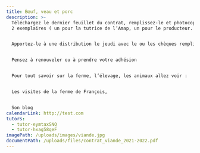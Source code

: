 ```yaml
---
title: Bœuf, veau et porc
description: >-
  Téléchargez le dernier feuillet du contrat, remplissez-le et photocopiez-le en
  2 exemplaires ( un pour la tutrice de l’Amap, un pour le producteur. )


  Apportez-le à une distribution le jeudi avec le ou les chèques remplis à l’ordre du producteur ou envoyez le tout à la tutrice dont le nom paraît en bas du contrat.


  Pensez à renouveler ou à prendre votre adhésion


  Pour tout savoir sur la ferme, l’élevage, les animaux allez voir :


  Les visites de la ferme de François,


  Son blog
calendarLink: http://test.com
tutors:
  - tutor-eymtaxSNQ
  - tutor-hxag58qeF
imagePath: /uploads/images/viande.jpg
documentPath: /uploads/files/contrat_viande_2021-2022.pdf
---
```

